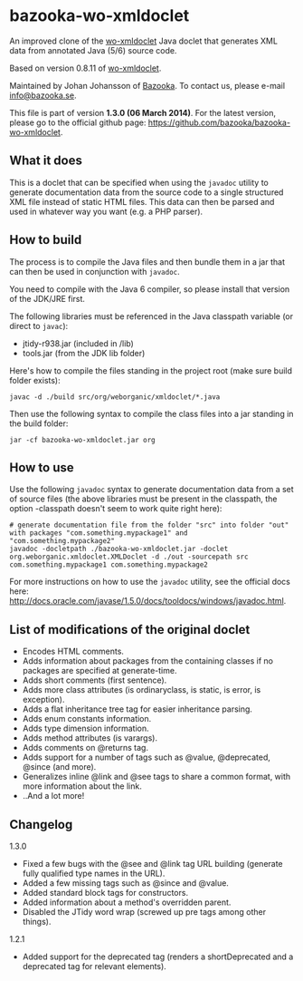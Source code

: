 bazooka-wo-xmldoclet
====================

An improved clone of the [wo-xmldoclet](https://code.google.com/p/wo-xmldoclet/) Java doclet that generates XML data from annotated Java (5/6) source code.

Based on version 0.8.11 of [wo-xmldoclet](https://code.google.com/p/wo-xmldoclet/).

Maintained by Johan Johansson of [Bazooka](http://bazooka.se). To contact us, please e-mail info@bazooka.se.

This file is part of version **1.3.0 (06 March 2014)**. For the latest version, please go to the official github page: https://github.com/bazooka/bazooka-wo-xmldoclet.

What it does
------------
This is a doclet that can be specified when using the `javadoc` utility to generate documentation data from the source code to a single structured XML file instead of static HTML files.
This data can then be parsed and used in whatever way you want (e.g. a PHP parser).

How to build
------------
The process is to compile the Java files and then bundle them in a jar that can then be used in conjunction with `javadoc`.

You need to compile with the Java 6 compiler, so please install that version of the JDK/JRE first.

The following libraries must be referenced in the Java classpath variable (or direct to `javac`):

* jtidy-r938.jar (included in /lib)
* tools.jar (from the JDK lib folder)

Here's how to compile the files standing in the project root (make sure build folder exists):

    javac -d ./build src/org/weborganic/xmldoclet/*.java

Then use the following syntax to compile the class files into a jar standing in the build folder:

    jar -cf bazooka-wo-xmldoclet.jar org

How to use
----------
Use the following `javadoc` syntax to generate documentation data from a set of source files (the above libraries must be present in the classpath, the option -classpath doesn't seem to work quite right here):

    # generate documentation file from the folder "src" into folder "out" with packages "com.something.mypackage1" and "com.something.mypackage2"
    javadoc -docletpath ./bazooka-wo-xmldoclet.jar -doclet org.weborganic.xmldoclet.XMLDoclet -d ./out -sourcepath src com.something.mypackage1 com.something.mypackage2

For more instructions on how to use the `javadoc` utility, see the official docs here: http://docs.oracle.com/javase/1.5.0/docs/tooldocs/windows/javadoc.html.

List of modifications of the original doclet
--------------------------------------------
* Encodes HTML comments.
* Adds information about packages from the containing classes if no packages are specified at generate-time.
* Adds short comments (first sentence).
* Adds more class attributes (is ordinaryclass, is static, is error, is exception).
* Adds a flat inheritance tree tag for easier inheritance parsing.
* Adds enum constants information.
* Adds type dimension information.
* Adds method attributes (is varargs).
* Adds comments on @returns tag.
* Adds support for a number of tags such as @value, @deprecated, @since (and more).
* Generalizes inline @link and @see tags to share a common format, with more information about the link.
* ..And a lot more!

Changelog
---------
1.3.0
* Fixed a few bugs with the @see and @link tag URL building (generate fully qualified type names in the URL).
* Added a few missing tags such as @since and @value.
* Added standard block tags for constructors.
* Added information about a method's overridden parent.
* Disabled the JTidy word wrap (screwed up pre tags among other things).

1.2.1
* Added support for the deprecated tag (renders a shortDeprecated and a deprecated tag for relevant elements).